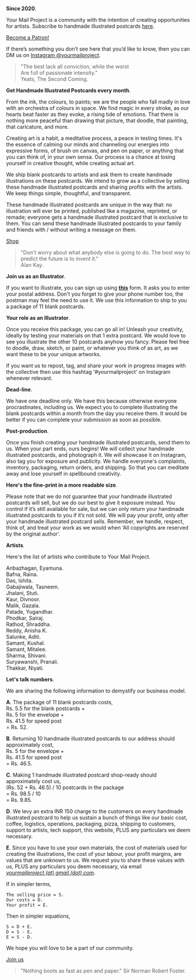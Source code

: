 **Since 2020**.

Your Mail Project is a community with the intention of creating opportunities for artists. Subscribe to handmade illustrated postcards <a href="https://www.patreon.com/kvshvl?fan_landing=true" target="_blank">here</a>.

<div class="roadmap-spacer-1"></div>

<p>
<a class="btn" href="https://www.patreon.com/kvshvl?fan_landing=true" target="_blank">Become a Patron!</a><br>
</p>

<div class="roadmap-spacer-2"></div>

If there’s something you don’t see here that you’d like to know, then you can DM us on <a href="https://www.instagram.com/yourmailproject" target="_blank">Instagram @yourmailproject</a>.

> "The best lack all conviction, while the worst  
Are full of passionate intensity."  
> Yeats, The Second Coming.

**Get Handmade Illustrated Postcards every month**.

From the ink, the colours, to paints; we are the people who fall madly in love with an orchestra of colours in space. We find magic in every stroke, as our hearts beat faster as they evoke, a rising tide of emotions. That there is nothing more peaceful than drawing that picture, that doodle, that painting, that caricature, and more.

Creating art is a habit, a meditative process, a peace in testing times. It's the essence of calming our minds and channeling our energies into expressive forms, of brush on canvas, and pen on paper, or anything that you can think of, in your own sensa. Our process is a chance at losing yourself in creative thought, while creating actual art.

We ship blank postcards to artists and ask them to create handmade illustrations on these postcards. We intend to grow as a collective by selling these handmade illustrated postcards and sharing profits with the artists. We keep things simple, thoughtful, and transparent.

These handmade illustrated postcards are unique in the way that: no illustration will ever be printed, published like a magazine, reprinted, or remade; everyone gets a handmade illustrated postcard that is exclusive to them. You can send these handmade illustrated postcards to your family and friends with / without writing a message on them.

<div class="roadmap-spacer-1"></div>

<p>
<a class="btn" href="https://www.instagram.com/yourmailproject" target="_blank">Shop</a><br>
</p>

<div class="roadmap-spacer-2"></div>

> "Don't worry about what anybody else is going to do. The best way to predict the future is to invent it."  
> Alan Kay.

**Join us as an Illustrator**.

If you want to illustrate, you can sign up using **<a href="https://yourmailproject.typeform.com/to/krhWpQJZ" target="_blank">this</a>** form. It asks you to enter your postal address. Don't you forget to give your phone number too, the postman may feel the need to use it. We use this information to ship to you a package of 11 blank postcards.

**Your role as an Illustrator**.

Once you receive this package, you can go all in! Unleash your creativity, ideally by testing your materials on that 1 extra postcard. We would love to see you illustrate the other 10 postcards anyhow you fancy. Please feel free to doodle, draw, sketch, or paint, or whatever you think of as art, as we want these to be your unique artworks.

If you want us to repost, tag, and share your work in progress images with the collective then use this hashtag '#yourmailproject' on Instagram whenever relevant.

**Dead-line**.

We have one deadline only. We have this because otherwise everyone procrastinates, including us. We expect you to complete illustrating the blank postcards within a month from the day you receive them. It would be better if you can complete your submission as soon as possible.

**Post-production**.

Once you finish creating your handmade illustrated postcards, send them to us. When your part ends, ours begins! We will collect your handmade illustrated postcards, and photograph it. We will showcase it on Instagram, also tag you for exposure and publicity. We handle everyone's complaints, inventory, packaging, return orders, and shipping. So that you can meditate away and lose yourself in spellbound creativity.

**Here's the fine-print in a more readable size**.

Please note that we do not guarantee that your handmade illustrated postcards will sell, but we do our best to give it exposure instead. You control if it’s still available for sale, but we can only return your handmade illustrated postcards to you if it’s not sold. We will pay your profit, only after your handmade illustrated postcard sells. Remember, we handle, respect, think of, and treat your work as we would when ‘All copyrights are reserved by the original author’.

**Artists**.

Here's the list of artists who contribute to Your Mail Project.

Anbazhagan, Eyamuna.  
Bafna, Raina.  
Das, Ishita.  
Gabajiwala, Tasneem.  
Jhalani, Stuti.  
Kaur, Divnoor.  
Malik, Gazala.  
Patade, Yugandhar.  
Phodkar, Sairaj.  
Rathod, Shraddha.  
Reddy, Anisha K.  
Salunke, Aditi.  
Samant, Kushal.  
Samant, Mitalee.  
Sharma, Shivani.  
Suryawanshi, Pranali.  
Thakkar, Niyati.

**Let's talk numbers**.

We are sharing the following information to demystify our business model.

**A**. The package of 11 blank postcards costs,  
Rs. 5.5 for the blank postcards +  
Rs. 5 for the envelope +  
Rs. 41.5 for speed post  
= Rs. 52.

**B**. Returning 10 handmade illustrated postcards to our address should approximately cost,  
Rs. 5 for the envelope +  
Rs. 41.5 for speed post  
= Rs. 46.5.

**C**. Making 1 handmade illustrated postcard shop-ready should approximately cost us,  
(Rs. 52 + Rs. 46.5) / 10 postcards in the package  
= Rs. 98.5 / 10  
= Rs. 9.85.

**D**. We levy an extra INR 150 charge to the customers on every handmade illustrated postcard to help us sustain a bunch of things like our basic cost, coffee, logistics, operations, packaging, pizza, shipping to customers, support to artists, tech support, this website, PLUS any particulars we deem necessary.

**E**. Since you have to use your own materials, the cost of materials used for creating the illustrations, the cost of your labour, your profit margins, are values that are unknown to us. We request you to share these values with us, PLUS any particulars you deem necessary, via email  
[_yourmailproject (at) gmail (dot) com_](mailto:yourmailproject@gmail.com).

If in simpler terms,

~~~
The selling price = S.  
Our costs = D.  
Your profit = E.
~~~

Then in simpler equations,

~~~
S = D + E.  
D = S - E.  
E = S - D.
~~~

We hope you will love to be a part of our community.

<div class="roadmap-spacer-1"></div>

<p>
<a class="btn" href="https://yourmailproject.typeform.com/to/krhWpQJZ" target="_blank">Join us</a><br>
</p>

<div class="roadmap-spacer-2"></div>

> "Nothing boots as fast as pen and paper."
> Sir Norman Robert Foster.
